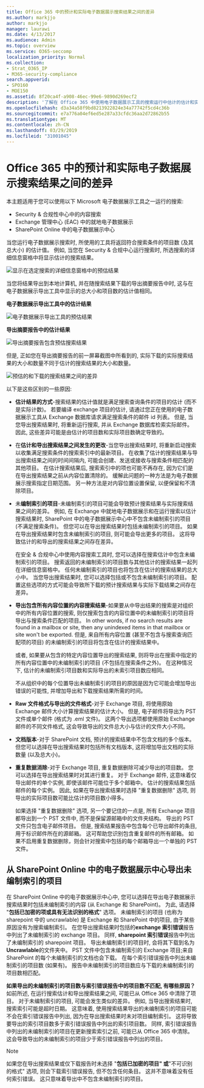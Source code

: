 ```yaml
---
title: Office 365 中的预计和实际电子数据展示搜索结果之间的差异
ms.author: markjjo
author: markjjo
manager: laurawi
ms.date: 4/13/2017
ms.audience: Admin
ms.topic: overview
ms.service: O365-seccomp
localization_priority: Normal
ms.collection:
- Strat_O365_IP
- M365-security-compliance
search.appverid:
- SPO160
- MOE150
ms.assetid: 8f20ca4f-a908-46ec-99e6-9890d269ecf2
description: '了解在 Office 365 中使用电子数据展示工具的搜索运行中估计的估计和实际搜索结果可能有所不同。 '
ms.openlocfilehash: d3a34a58f9bd8213922824e34a77742f5cd4c36b
ms.sourcegitcommit: e7a776a04ef6ed5e287a33cfdc36aa2d72862b55
ms.translationtype: MT
ms.contentlocale: zh-CN
ms.lasthandoff: 03/29/2019
ms.locfileid: "31001045"
---
```

# <a name="differences-between-estimated-and-actual-ediscovery-search-results-in-office-365"></a>Office 365 中的预计和实际电子数据展示搜索结果之间的差异

本主题适用于您可以使用以下 Microsoft 电子数据展示工具之一运行的搜索: 

- Security & 合规性中心中的内容搜索  <br/>  
- Exchange 管理中心 (EAC) 中的就地电子数据展示  <br/>  
- SharePoint Online 中的电子数据展示中心  <br/> 
   
当您运行电子数据展示搜索时, 所使用的工具将返回符合搜索条件的项目数 (及其总大小) 的估计值。 例如, 当您在 Security & 合规中心运行搜索时, 所选搜索的详细信息窗格中将显示估计的搜索结果。
  
![显示在选定搜索的详细信息窗格中的预估结果](media/74e4ce83-40be-41a9-b60f-5ad447e79fe4.png)
  
当您将结果导出到本地计算机, 并在随搜索结果下载的导出摘要报告中时, 这与在电子数据展示导出工具中显示的总大小和项目数的估计值相同。
  
**电子数据展示导出工具中的估计结果**

![电子数据展示导出工具的预估结果](media/d34312a5-0ee6-49aa-9460-7ea0015a6e66.png)
  
**导出摘要报告中的估计结果**

![导出摘要报告包含预估搜索结果](media/44b579da-86c2-4f33-81b5-84d604003eda.png)
  
但是, 正如您在导出摘要报告的前一屏幕截图中所看到的, 实际下载的实际搜索结果的大小和数量不同于估计的搜索结果的大小和数量。 
  
![预估的和下载的搜索结果之间的差异](media/84aef318-230f-430d-9d9e-02f21342d364.png)
  
以下是这些区别的一些原因:
  
- **估计结果的方式**-搜索结果的估计值就是满足搜索查询条件的项目的估计 (而不是实际计数)。 若要编译 exchange 项目的估计, 请通过您正在使用的电子数据展示工具从 Exchange 数据库请求满足搜索条件的邮件 id 列表。 但是, 当您导出搜索结果时, 将重新运行搜索, 并从 Exchange 数据库检索实际邮件。 因此, 这些差异可能是由估计的项目数和实际项目数确定导致的。 
    
- 在**估计和导出搜索结果之间发生的更改**-当您导出搜索结果时, 将重新启动搜索以收集满足搜索条件的搜索索引中的最新项目。 在收集了估计的搜索结果与导出搜索结果之间的时间间隔内, 可能会创建、发送或接收与搜索条件相匹配的其他项目。 在估计搜索结果后, 搜索索引中的项也可能不再存在, 因为它们是在导出搜索结果之前从内容位置清除的。 缓解此问题的一种方法是为电子数据展示搜索指定日期范围。 另一种方法是对内容位置设置保留, 以便保留和不清除项目。 
    
- 未**编制索引的项目**-未编制索引的项目可能会导致预计搜索结果与实际搜索结果之间的差异。 例如, 在 Exchange 中就地电子数据展示和在运行搜索以估计搜索结果时, SharePoint 中的电子数据展示中心中不包含未编制索引的项目 (不满足搜索条件)。 但您可以在导出搜索结果时包括未编制索引的项目。 如果在导出搜索结果时包含未编制索引的项目, 则可能会导出更多的项目。 这将导致估计的和导出的搜索结果之间存在差异。 
    
    在安全 & 合规中心中使用内容搜索工具时, 您可以选择在搜索估计中包含未编制索引的项目。 搜索返回的未编制索引的项目数与其他估计的搜索结果一起列在详细信息窗格中。 任何未编制索引的项目也将包含在估计的搜索结果的总大小中。 当您导出搜索结果时, 您可以选择包括或不包含未编制索引的项目。 配置这些选项的方式可能会导致所下载的预计搜索结果与实际下载结果之间存在差异。 
    
- **导出包含所有内容位置的内容搜索结果**-如果要从中导出结果的搜索是对组织中的所有内容位置的搜索, 则仅搜索包含的内容位置中的未编制索引的项目将导出与搜索条件匹配的项目。 In other words, if no search results are found in a mailbox or site, then any unindexed items in that mailbox or site won't be exported. 但是, 来自所有内容位置 (甚至不包含与搜索查询匹配项的项目) 的未编制索引的项目将包含在估计的搜索结果中。 
    
    或者, 如果要从包含的特定内容位置导出的搜索结果, 则将导出在搜索中指定的所有内容位置中的未编制索引的项目 (不包括在搜索条件之外)。 在这种情况下, 估计的未编制索引项目数和实际导出的未索引项目数应相同。
    
    不从组织中的每个位置导出未编制索引的项目的原因是因为它可能会增加导出错误的可能性, 并增加导出和下载搜索结果所需的时间。
    
- **Raw 文件格式与导出的文件格式**-对于 Exchange 项目, 将使用原始 Exchange 邮件大小计算搜索结果的估计大小。 但是, 电子邮件将导出为 PST 文件或单个邮件 (格式为 .eml 文件)。 这两个导出选项都使用原始 Exchange 邮件的不同文件格式, 这会导致导出的文件总大小与估计的文件大小不同。 
    
- **文档版本**-对于 SharePoint 文档, 预计的搜索结果中不包含文档的多个版本。 但您可以选择在导出搜索结果时包括所有文档版本, 这将增加导出文档的实际数量 (以及总大小)。 
    
- **重复数据消除**-对于 Exchange 项目, 重复数据删除可减少导出的项目数。 您可以选择在导出搜索结果时对其进行重复。 对于 Exchange 邮件, 这意味着仅导出邮件的单个实例, 即使该邮件可能位于多个邮箱中。 估计的搜索结果包括邮件的每个实例。 因此, 如果在导出搜索结果时选择 "重复数据删除" 选项, 则导出的实际项目数可能比估计的项目数小得多。 
    
    如果选择 "重复数据删除" 选项, 另一个要记住的一点是, 所有 Exchange 项目都导出到一个 PST 文件中, 而不是保留源邮箱中的文件夹结构。 导出的 PST 文件只包含电子邮件项目。 但是, 搜索结果报告中包含每个已导出邮件的条目, 用于标识邮件所在的源邮箱。 这可帮助您识别包含重复邮件的所有邮箱。 如果不启用重复数据删除，则会针对搜索中包括的每个邮箱导出一个单独的 PST 文件。 
    
## <a name="exporting-unindexed-items-from-the-ediscovery-center-in-sharepoint-online"></a>从 SharePoint Online 中的电子数据展示中心导出未编制索引的项目

在 SharePoint Online 中的电子数据展示中心中, 您可以选择在导出电子数据展示搜索结果时包括未编制索引的内容 (从 Exchange 和 SharePoint)。 为此, 请选择 "**包括已加密的项或具有无法识别的格式**" 选项。 未编制索引的项目 (也称为 sharepoint 中的 uncrawlable) 是 Exchange 和 SharePoint 中的项目, 由于某些原因没有为搜索编制索引。 在您导出搜索结果时包括的**exchange 索引错误**报告中列出了未编制索引的 exchange 项目。 同样, **sharepoint 索引错误**报告中列出了未编制索引的 sharepoint 项目。 导出未编制索引的项目时, 会将其下载到名为**Uncrawlable**的文件夹中。 PST 文件中包含未编制索引的 Exchange 项目;来自 SharePoint 的每个未编制索引的文档也会下载。 在每个索引错误报告中列出未编制索引的项目数 (如果有)。 报告中未编制索引的项目数应与下载的未编制索引的项目数相匹配。 
  
 **如果导出的未编制索引的项目数与索引错误报告中的项目数不匹配, 有哪些原因？** 如前所述, 在运行搜索估计和导出搜索结果之间, 可能已从 Office 365 中清除了项目。 对于未编制索引的项目, 可能会发生类似的差异。 例如, 当导出搜索结果时, 搜索索引可能是超时日期。 这意味着, 使用搜索结果导出的未编制索引的项目可能不会在索引错误报告中列出, 因为在导出搜索结果时未对项目编制索引。 这将导致要导出的索引项目数多于索引错误报告中列出的索引项目数。 同样, 索引错误报告中列出的未编制索引的项目在更新搜索索引之前, 可能已从 Office 365 中清除。 这会导致导出的未编制索引的项目少于索引错误报告中列出的项目。 
  
> [!NOTE]
> 如果您在导出搜索结果或仅下载报告时未选择 "**包括已加密的项目" 或**"不可识别的格式" 选项, 则会下载索引错误报告, 但不包含任何条目。 这并不意味着没有任何索引错误。 这只意味着导出中不包含未编制索引的项目。 
  

